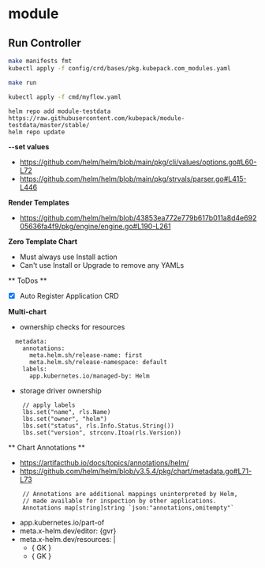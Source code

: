 # module

## Run Controller

```bash
make manifests fmt
kubectl apply -f config/crd/bases/pkg.kubepack.com_modules.yaml

make run

kubectl apply -f cmd/myflow.yaml
```

```
helm repo add module-testdata https://raw.githubusercontent.com/kubepack/module-testdata/master/stable/
helm repo update
```

**--set values**

- https://github.com/helm/helm/blob/main/pkg/cli/values/options.go#L60-L72
- https://github.com/helm/helm/blob/main/pkg/strvals/parser.go#L415-L446

**Render Templates**

- https://github.com/helm/helm/blob/43853ea772e779b617b011a8d4e69205636fa4f9/pkg/engine/engine.go#L190-L261

**Zero Template Chart**

- Must always use Install action
- Can't use Install or Upgrade to remove any YAMLs


** ToDos **

- [x] Auto Register Application CRD


**Multi-chart**

- ownership checks for resources

```
  metadata:
    annotations:
      meta.helm.sh/release-name: first
      meta.helm.sh/release-namespace: default
    labels:
      app.kubernetes.io/managed-by: Helm
```

- storage driver ownership

```
	// apply labels
	lbs.set("name", rls.Name)
	lbs.set("owner", "helm")
	lbs.set("status", rls.Info.Status.String())
	lbs.set("version", strconv.Itoa(rls.Version))
```

** Chart Annotations **

- https://artifacthub.io/docs/topics/annotations/helm/
- https://github.com/helm/helm/blob/v3.5.4/pkg/chart/metadata.go#L71-L73

```
	// Annotations are additional mappings uninterpreted by Helm,
	// made available for inspection by other applications.
	Annotations map[string]string `json:"annotations,omitempty"`
```

- app.kubernetes.io/part-of
- meta.x-helm.dev/editor: {gvr}
- meta.x-helm.dev/resources: |
   - { GK }
   - { GK }
